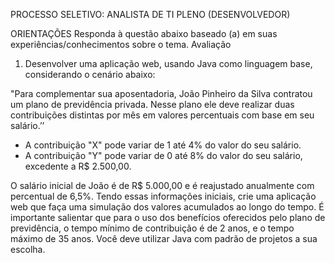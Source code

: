 PROCESSO SELETIVO: ANALISTA DE TI PLENO (DESENVOLVEDOR)

ORIENTAÇÕES
Responda à questão abaixo baseado (a) em suas experiências/conhecimentos sobre o tema.
Avaliação

1.	Desenvolver uma aplicação web, usando Java como linguagem base, considerando o cenário abaixo:

"Para complementar sua aposentadoria, João Pinheiro da Silva contratou um plano de previdência privada. Nesse plano ele deve realizar duas contribuições distintas por mês em valores percentuais com base em seu salário.’’

- A contribuição "X" pode variar de 1 até 4% do valor do seu salário.
- A contribuição "Y" pode variar de 0 até 8% do valor do seu salário, excedente a R$ 2.500,00.

O salário inicial de João é de R$ 5.000,00 e é reajustado anualmente com percentual de 6,5%. Tendo essas informações iniciais, crie uma aplicação web que faça uma simulação dos valores acumulados ao longo do tempo. É importante salientar que para o uso dos benefícios oferecidos pelo plano de previdência, o tempo mínimo de contribuição é de 2 anos, e o tempo máximo de 35 anos. Você deve utilizar Java com padrão de projetos a sua escolha.
